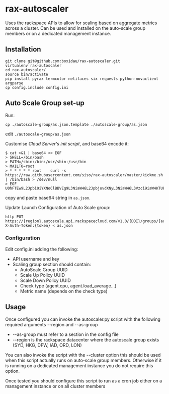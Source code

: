 rax-autoscaler
==============

Uses the rackspace APIs to allow for scaling based on aggregate metrics across a cluster.
Can be used and installed on the auto-scale group members or on a dedicated management instance.

## Installation
```
git clone git@github.com:boxidau/rax-autoscaler.git
virtualenv rax-autoscaler
cd rax-autoscaler/
source bin/activate
pip install pyrax termcolor netifaces six requests python-novaclient argparse
cp config.include config.ini
```

## Auto Scale Group set-up

Run:

```cp ./autoscale-group/as.json.template ./autoscale-group/as.json```

edit ```./autoscale-group/as.json```

Customise *Cloud Server's init script*, and base64 encode it:

```
$ cat >&1 | base64 << EOF 
> SHELL=/bin/bash
> PATH=/sbin:/bin:/usr/sbin:/usr/bin
> MAILTO=root
> * * * * * root    curl -s https://raw.githubusercontent.com/siso/rax-autoscaler/master/kickme.sh | /bin/bash > /dev/null
> EOF
U0hFTEw9L2Jpbi9iYXNoClBBVEg9L3NiaW46L2JpbjovdXNyL3NiaW46L3Vzci9iaW4KTUFJTFRPPXJvb3QKKiAqICogKiAqIHJvb3QgICAgY3VybCAtcyBodHRwczovL3Jhdy5naXRodWJ1c2VyY29udGVudC5jb20vc2lzby9yYXgtYXV0b3NjYWxlci9tYXN0ZXIva2lja21lLnNoIHwgL2Jpbi9iYXNoID4gL2Rldi9udWxsCg==
```

copy and paste base64 string in ```as.json```.

Update Launch Configuration of Auto Scale group:

```
http PUT https://{region}.autoscale.api.rackspacecloud.com/v1.0/{DDI}/groups/{auto_scale_group_id}/launch X-Auth-Token:{token} < as.json
```

### Configuration
Edit config.ini adding the following:
 - API username and key
 - Scaling group section should contain:
    - AutoScale Group UUID
    - Scale Up Policy UUID
    - Scale Down Policy UUID
    - Check type (agent.cpu, agent.load_average...)
    - Metric name (depends on the check type)

## Usage
Once configured you can invoke the autoscaler.py script with the following required arguments --region and --as-group
 - --as-group must refer to a section in the config file
 - --region is the rackspace datacenter where the autoscale group exists (SYD, HKG, DFW, IAD, ORD, LON)

You can also invoke the script with the --cluster option this should be used when this script actually runs on auto-scale group members. Otherwise if it is running on a dedicated management instance you do not require this option.

Once tested you should configure this script to run as a cron job either on a management instance or on all cluster members
